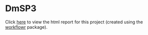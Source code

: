 # DmSP3

Click [here](https://martingarlovsky.github.io/DmSP3/) to view the html report for this project (created using the [workflowr](https://github.com/jdblischak/workflowr) package).
